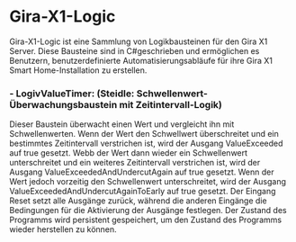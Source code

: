 # Gira-X1-Logic
Gira-X1-Logic ist eine Sammlung von Logikbausteinen für den Gira X1 Server. Diese Bausteine sind in C#geschrieben und ermöglichen es Benutzern, benutzerdefinierte Automatisierungsabläufe für ihre Gira X1 Smart Home-Installation zu erstellen. 


<h3>- LogivValueTimer: (Steidle: Schwellenwert-Überwachungsbaustein mit Zeitintervall-Logik)</h3>

Dieser Baustein überwacht einen Wert und vergleicht ihn mit Schwellenwerten. Wenn der Wert den Schwellwert überschreitet und ein bestimmtes Zeitintervall verstrichen ist, wird der Ausgang ValueExceeded auf true gesetzt. Webb der Wert dann wieder ein Schwellenwert unterschreitet und ein weiteres Zeitintervall verstrichen ist, wird der Ausgang ValueExceededAndUndercutAgain auf true gesetzt. Wenn der Wert jedoch vorzeitig den Schwellenwert unterschreitet, wird der Ausgang ValueExceededAndUndercutAgainToEarly auf true gesetzt. Der Eingang Reset setzt alle Ausgänge zurück, während die anderen Eingänge die Bedingungen für die Aktivierung der Ausgänge festlegen. Der Zustand des Programms wird persistent gespeichert, um den Zustand des Programms wieder herstellen zu können.
